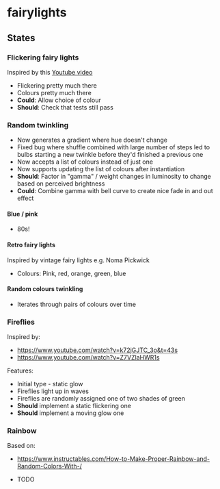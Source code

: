 # fairylights

## States

### Flickering fairy lights

Inspired by this [Youtube video](https://www.youtube.com/watch?v=zeOw5MZWq24)

- Flickering pretty much there
- Colours pretty much there
- **Could**: Allow choice of colour
- **Should**: Check that tests still pass

### Random twinkling

- Now generates a gradient where hue doesn't change
- Fixed bug where shuffle combined with large number of steps led to bulbs starting a new twinkle before they'd finished a previous one
- Now accepts a list of colours instead of just one
- Now supports updating the list of colours after instantiation
- **Should**: Factor in "gamma" / weight changes in luminosity to change based on perceived brightness
- **Could**: Combine gamma with bell curve to create nice fade in and out effect

#### Blue / pink

- 80s!

#### Retro fairy lights

Inspired by vintage fairy lights e.g. Noma Pickwick

- Colours: Pink, red, orange, green, blue

#### Random colours twinkling

- Iterates through pairs of colours over time

### Fireflies

Inspired by:
- https://www.youtube.com/watch?v=k72jGJTC_3o&t=43s
- https://www.youtube.com/watch?v=Z7VZlaHWR1s

Features:

- Initial type - static glow
- Fireflies light up in waves
- Fireflies are randomly assigned one of two shades of green
- **Should** implement a static flickering one
- **Should** implement a moving glow one


### Rainbow

Based on:
- https://www.instructables.com/How-to-Make-Proper-Rainbow-and-Random-Colors-With-/

- TODO

